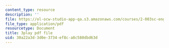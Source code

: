 ```yaml
---
content_type: resource
description: ''
file: https://ol-ocw-studio-app-qa.s3.amazonaws.com/courses/2-003sc-engineering-dynamics-fall-2011/30a22a3d3d0e3734ef8ca8c580dbd63d_Fo-Y6kEMURk.pdf
file_type: application/pdf
resourcetype: Document
title: 3play pdf file
uid: 30a22a3d-3d0e-3734-ef8c-a8c580dbd63d
---
```

